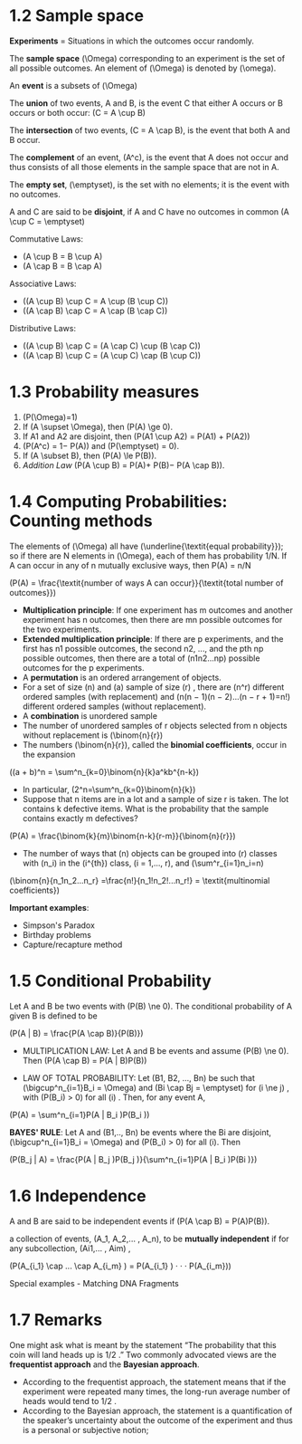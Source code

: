 1.2 Sample space
================

**Experiments** = Situations in which the outcomes occur randomly.

The **sample space** \(\Omega\) corresponding to an experiment is the set of all possible outcomes. An element of \(\Omega\) is denoted by \(\omega\).

An **event** is a subsets of \(\Omega\)

The **union** of two events, A and B, is the event C that either A occurs or B occurs or both occur: \(C = A \cup B\)

The **intersection** of two events, \(C = A \cap B\), is the event that both A and B occur.

The **complement** of an event, \(A^c\), is the event that A does not occur and thus consists of all those elements in the sample space that are not in A.

The **empty set**, \(\emptyset\), is the set with no elements; it is the event with no outcomes.

A and C are said to be **disjoint**, if A and C have no outcomes in common \(A \cup C = \emptyset\)

Commutative Laws:

-   \(A \cup B = B \cup A\)
-   \(A \cap B = B \cap A\)

Associative Laws:

-   \((A \cup B) \cup C = A \cup (B \cup C)\)
-   \((A \cap B) \cap C = A \cap (B \cap C)\)

Distributive Laws:

-   \((A \cup B) \cap C = (A \cap C) \cup (B \cap C)\)
-   \((A \cap B) \cup C = (A \cup C) \cap (B \cup C)\)

1.3 Probability measures
========================

1.  \(P(\Omega)=1\)
2.  If \(A \supset \Omega\), then \(P(A) \ge 0\).
3.  If A1 and A2 are disjoint, then \(P(A1 \cup A2) = P(A1) + P(A2)\)
4.  \(P(A^c) = 1− P(A)\) and \(P(\emptyset) = 0\).
5.  If \(A \subset B\), then \(P(A) \le P(B)\).
6.  *Addition Law* \(P(A \cup B) = P(A)+ P(B)− P(A \cap B)\).

1.4 Computing Probabilities: Counting methods
=============================================

The elements of \(\Omega\) all have \(\underline{\textit{equal probability}}\); so if there are N elements in \(\Omega\), each of them has probability 1/N. If A can occur in any of n mutually exclusive ways, then P(A) = n/N

\(P(A) = \frac{\textit{number of ways A can occur}}{\textit{total number of outcomes}}\)

-   **Multiplication principle**: If one experiment has m outcomes and another experiment has n outcomes, then there are mn possible outcomes for the two experiments.
-   **Extended multiplication principle**: If there are p experiments, and the first has n1 possible outcomes, the second n2, ..., and the pth np possible outcomes, then there are a total of \(n1n2...np\) possible outcomes for the p experiments.
-   A **permutation** is an ordered arrangement of objects.
-   For a set of size \(n\) and \(a\) sample of size \(r\) , there are \(n^r\) different ordered samples \(with replacement\) and \(n(n − 1)(n − 2)...(n − r + 1)=n!\) different ordered samples \(without replacement\).
-   A **combination** is unordered sample
-   The number of unordered samples of r objects selected from n objects without replacement is \(\binom{n}{r}\)
-   The numbers \(\binom{n}{r}\), called the **binomial coefficients**, occur in the expansion

\((a + b)^n = \sum^n_{k=0}\binom{n}{k}a^kb^{n-k}\)

-   In particular, \(2^n=\sum^n_{k=0}\binom{n}{k}\)
-   Suppose that n items are in a lot and a sample of size r is taken. The lot contains k defective items. What is the probability that the sample contains exactly m defectives?

\(P(A) = \frac{\binom{k}{m}\binom{n-k}{r-m}}{\binom{n}{r}}\)

-   The number of ways that \(n\) objects can be grouped into \(r\) classes with \(n_i\) in the \(i^{th}\) class, \(i = 1,..., r\), and \(\sum^r_{i=1}n_i=n\)

\(\binom{n}{n_1n_2...n_r} =\frac{n!}{n_1!n_2!...n_r!} = \textit{multinomial coefficients}\)

**Important examples**:

-   Simpson's Paradox
-   Birthday problems
-   Capture/recapture method

1.5 Conditional Probability
===========================

Let A and B be two events with \(P(B) \ne 0\). The conditional probability of A given B is defined to be

\(P(A | B) = \frac{P(A \cap B)}{P(B)}\)

-   MULTIPLICATION LAW: Let A and B be events and assume \(P(B) \ne 0\). Then \(P(A \cap B) = P(A | B)P(B)\)

-   LAW OF TOTAL PROBABILITY: Let \(B1, B2, ..., Bn\) be such that \(\bigcup^n_{i=1}B_i = \Omega\) and \(Bi \cap Bj = \emptyset\) for \(i \ne j\) , with \(P(B_i) > 0\) for all \(i\) . Then, for any event A,

\(P(A) = \sum^n_{i=1}P(A | B_i )P(B_i )\)

**BAYES' RULE**: Let A and \(B1,.., Bn\) be events where the Bi are disjoint,\(\bigcup^n_{i=1}B_i = \Omega\) and \(P(B_i) > 0\) for all \(i\). Then

\(P(B_j | A) = \frac{P(A | B_j )P(B_j )}{\sum^n_{i=1}P(A | B_i )P(Bi )}\)

1.6 Independence
================

A and B are said to be independent events if \(P(A \cap B) = P(A)P(B)\).

a collection of events, \(A_1, A_2,... , A_n\), to be **mutually independent** if for any subcollection, \(Ai1,... , Aim\) ,

\(P(A_{i_1} \cap ... \cap A_{i_m} ) = P(A_{i_1} ) · · · P(A_{i_m})\)

Special examples - Matching DNA Fragments

1.7 Remarks
===========

One might ask what is meant by the statement “The probability that this coin will land heads up is 1/2 .” Two commonly advocated views are the **frequentist approach** and the **Bayesian approach**.

-   According to the frequentist approach, the statement means that if the experiment were repeated many times, the long-run average number of heads would tend to 1/2 .
-   According to the Bayesian approach, the statement is a quantification of the speaker’s uncertainty about the outcome of the experiment and thus is a personal or subjective notion;
